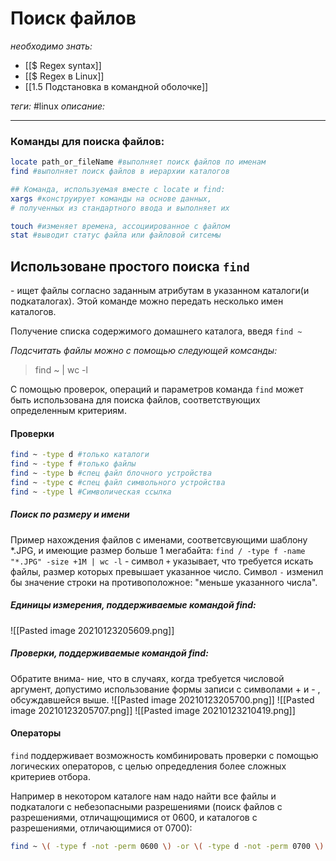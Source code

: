 # Поиск файлов
*необходимо знать:* 
- [[$ Regex syntax]] 
- [[$ Regex в Linux]]
- [[1.5 Подстановка в командной оболочке]]

*теги:* #linux
*описание:*

---
### Команды для поиска файлов:
```bash
locate path_or_fileName #выполняет поиск файлов по именам
find #выполняет поиск файлов в иерархии каталогов

## Команда, используемая вместе с locate и find:
xargs #конструирует команды на основе данных, 
# полученных из стандартного ввода и выполняет их

touch #изменяет времена, ассоциированное с файлом
stat #выводит статус файла или файловой ситсемы
```

## Использоване простого поиска `find`
\- ищет файлы согласно заданным атрибутам в указанном каталоги(и подкаталогах). Этой команде можно передать несколько имен каталогов.

Получение списка содержимого домашнего каталога, введя `find ~`

*Подсчитать файлы можно с помощью следующей комсанды:*
>find ~ | wc -l

С помощью проверок, операций и параметров команда `find` может быть использована для поиска файлов, соответствующих определенным критериям.
#### Проверки
```bash
find ~ -type d #только каталоги
find ~ -type f #только файлы
find ~ -type b #спец файл блочного устройства
find ~ -type c #спец файл символьного устройства
find ~ -type l #Символическая ссылка
```

##### Поиск по размеру и имени
Пример нахождения файлов с именами, соответсвующими шаблону \*.JPG, и имеющие размер больше 1 мегабайта:
`find / -type f -name "*.JPG" -size +1M | wc -l`
\- символ `+` указывает, что требуется искать файлы, размер которых превышает указанное число. Символ `-` изменил бы значение строки на противоположное: "меньше указанного числа".

##### Единицы измерения, поддерживаемые командой find:
![[Pasted image 20210123205609.png]]

##### Проверки, поддерживаемые командой find:
Обратите внима-
ние, что в случаях, когда требуется числовой аргумент, допустимо использование формы записи с символами + и - , обсуждавшейся выше.
![[Pasted image 20210123205700.png]] ![[Pasted image 20210123205707.png]] ![[Pasted image 20210123210419.png]]

#### Операторы
`find` поддерживает возможность комбинировать проверки с помощью логических операторов, с целью опредедления более сложных критериев отбора.

Например в некотором каталоге нам надо найти все файлы и подкаталоги с небезопасными разрешениями (поиск файлов с разрешениями, отличащющимися от 0600, и каталогов с разрешениями, отличающимися от 0700):
```bash
find ~ \( -type f -not -perm 0600 \) -or \( -type d -not -perm 0700 \)